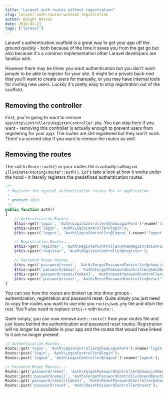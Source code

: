 ```yaml
---
title: "Laravel auth routes without registration"
slug: laravel-auth-routes-without-registration
author: Dwight Watson
date: 2018-03-23
tags: ["laravel"]
---
```


Laravel's authentication scaffold is a great way to get your app off the ground quickly - both because of the time it saves you from the get go but also because it's a common implementation other Laravel developers are familiar with.

However there may be times you want authentication but you don't want people to be able to register for your site. It might be a private back-end that you'll want to create users for manually, or you may have internal tools for inviting new users. Luckily it's pretty easy to strip registration out of the scaffold.

## Removing the controller

First, you're going to want to remove `app\Http\Controllers\RegisterController.php`. You can stop here if you want - removing this controller is actually enough to prevent users from registering for your app. The routes are still registered but they won't work. There's a second step if you want to remove the routes as well.

## Removing the routes

The call to `Route::auth()` in your routes file is actually calling on `Illuminate\Routing\Router::auth()`. Let's take a look at how it works under the hood - it literally registers the predefined authentication routes.

```php
/**
 * Register the typical authentication routes for an application.
 *
 * @return void
 */
public function auth()
{
    // Authentication Routes...
    $this->get('login', 'Auth\LoginController@showLoginForm')->name('login');
    $this->post('login', 'Auth\LoginController@login');
    $this->post('logout', 'Auth\LoginController@logout')->name('logout');

    // Registration Routes...
    $this->get('register', 'Auth\RegisterController@showRegistrationForm')->name('register');
    $this->post('register', 'Auth\RegisterController@register');

    // Password Reset Routes...
    $this->get('password/reset', 'Auth\ForgotPasswordController@showLinkRequestForm')->name('password.request');
    $this->post('password/email', 'Auth\ForgotPasswordController@sendResetLinkEmail')->name('password.email');
    $this->get('password/reset/{token}', 'Auth\ResetPasswordController@showResetForm')->name('password.reset');
    $this->post('password/reset', 'Auth\ResetPasswordController@reset');
}
```

You can see how the routes are broken up into three groups - authentication, registration and password reset. Quite simply you just need to copy the routes you want to use into you `routes/web.php` file and ditch the rest. You'll also need to replace `$this->` with `Route::`.

Quite simply, you can now remove `Auth::route()` from your routes file and just leave behind the authentication and password reset routes. Registration will no longer be available in your app and the routes that would have linked to it are no longer present.

```php
// Authentication Routes...
Route::get('login', 'Auth\LoginController@showLoginForm')->name('login');
Route::post('login', 'Auth\LoginController@login');
Route::post('logout', 'Auth\LoginController@logout')->name('logout');

// Password Reset Routes...
Route::get('password/reset', 'Auth\ForgotPasswordController@showLinkRequestForm')->name('password.request');
Route::post('password/email', 'Auth\ForgotPasswordController@sendResetLinkEmail')->name('password.email');
Route::get('password/reset/{token}', 'Auth\ResetPasswordController@showResetForm')->name('password.reset');
Route::post('password/reset', 'Auth\ResetPasswordController@reset');
```
